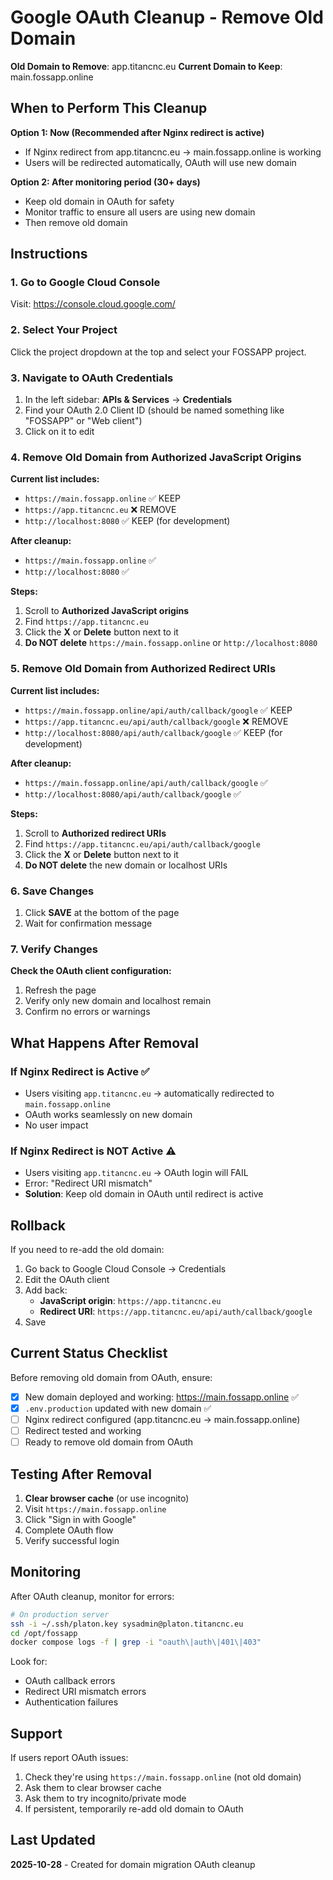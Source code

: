 # Google OAuth Cleanup - Remove Old Domain

**Old Domain to Remove**: app.titancnc.eu
**Current Domain to Keep**: main.fossapp.online

## When to Perform This Cleanup

**Option 1: Now (Recommended after Nginx redirect is active)**
- If Nginx redirect from app.titancnc.eu → main.fossapp.online is working
- Users will be redirected automatically, OAuth will use new domain

**Option 2: After monitoring period (30+ days)**
- Keep old domain in OAuth for safety
- Monitor traffic to ensure all users are using new domain
- Then remove old domain

## Instructions

### 1. Go to Google Cloud Console

Visit: https://console.cloud.google.com/

### 2. Select Your Project

Click the project dropdown at the top and select your FOSSAPP project.

### 3. Navigate to OAuth Credentials

1. In the left sidebar: **APIs & Services** → **Credentials**
2. Find your OAuth 2.0 Client ID (should be named something like "FOSSAPP" or "Web client")
3. Click on it to edit

### 4. Remove Old Domain from Authorized JavaScript Origins

**Current list includes:**
- `https://main.fossapp.online` ✅ KEEP
- `https://app.titancnc.eu` ❌ REMOVE
- `http://localhost:8080` ✅ KEEP (for development)

**After cleanup:**
- `https://main.fossapp.online` ✅
- `http://localhost:8080` ✅

**Steps:**
1. Scroll to **Authorized JavaScript origins**
2. Find `https://app.titancnc.eu`
3. Click the **X** or **Delete** button next to it
4. **Do NOT delete** `https://main.fossapp.online` or `http://localhost:8080`

### 5. Remove Old Domain from Authorized Redirect URIs

**Current list includes:**
- `https://main.fossapp.online/api/auth/callback/google` ✅ KEEP
- `https://app.titancnc.eu/api/auth/callback/google` ❌ REMOVE
- `http://localhost:8080/api/auth/callback/google` ✅ KEEP (for development)

**After cleanup:**
- `https://main.fossapp.online/api/auth/callback/google` ✅
- `http://localhost:8080/api/auth/callback/google` ✅

**Steps:**
1. Scroll to **Authorized redirect URIs**
2. Find `https://app.titancnc.eu/api/auth/callback/google`
3. Click the **X** or **Delete** button next to it
4. **Do NOT delete** the new domain or localhost URIs

### 6. Save Changes

1. Click **SAVE** at the bottom of the page
2. Wait for confirmation message

### 7. Verify Changes

**Check the OAuth client configuration:**
1. Refresh the page
2. Verify only new domain and localhost remain
3. Confirm no errors or warnings

## What Happens After Removal

### If Nginx Redirect is Active ✅

- Users visiting `app.titancnc.eu` → automatically redirected to `main.fossapp.online`
- OAuth works seamlessly on new domain
- No user impact

### If Nginx Redirect is NOT Active ⚠️

- Users visiting `app.titancnc.eu` → OAuth login will FAIL
- Error: "Redirect URI mismatch"
- **Solution**: Keep old domain in OAuth until redirect is active

## Rollback

If you need to re-add the old domain:

1. Go back to Google Cloud Console → Credentials
2. Edit the OAuth client
3. Add back:
   - **JavaScript origin**: `https://app.titancnc.eu`
   - **Redirect URI**: `https://app.titancnc.eu/api/auth/callback/google`
4. Save

## Current Status Checklist

Before removing old domain from OAuth, ensure:

- [x] New domain deployed and working: https://main.fossapp.online ✅
- [x] `.env.production` updated with new domain ✅
- [ ] Nginx redirect configured (app.titancnc.eu → main.fossapp.online)
- [ ] Redirect tested and working
- [ ] Ready to remove old domain from OAuth

## Testing After Removal

1. **Clear browser cache** (or use incognito)
2. Visit `https://main.fossapp.online`
3. Click "Sign in with Google"
4. Complete OAuth flow
5. Verify successful login

## Monitoring

After OAuth cleanup, monitor for errors:

```bash
# On production server
ssh -i ~/.ssh/platon.key sysadmin@platon.titancnc.eu
cd /opt/fossapp
docker compose logs -f | grep -i "oauth\|auth\|401\|403"
```

Look for:
- OAuth callback errors
- Redirect URI mismatch errors
- Authentication failures

## Support

If users report OAuth issues:

1. Check they're using `https://main.fossapp.online` (not old domain)
2. Ask them to clear browser cache
3. Ask them to try incognito/private mode
4. If persistent, temporarily re-add old domain to OAuth

## Last Updated

**2025-10-28** - Created for domain migration OAuth cleanup
